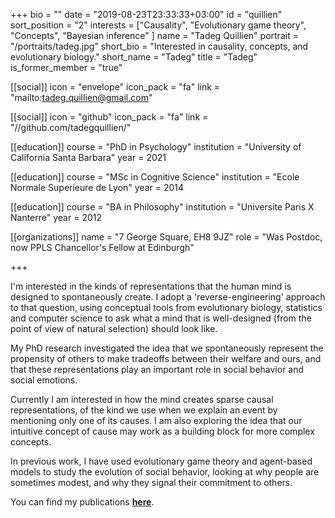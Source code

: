 +++
bio = ""
date = "2019-08-23T23:33:33+03:00"
id = "quillien"
sort_position = "2"
interests = ["Causality", "Evolutionary game theory", "Concepts", "Bayesian inference" ]
name = "Tadeg Quillien"
portrait = "/portraits/tadeg.jpg"
short_bio = "Interested in causality, concepts, and evolutionary biology."
short_name = "Tadeg"
title = "Tadeg"
is_former_member = "true"

[[social]]
    icon = "envelope"
    icon_pack = "fa"
    link = "mailto:tadeg.quillien@gmail.com"

[[social]]
    icon = "github"
    icon_pack = "fa"
    link = "//github.com/tadegquillien/"

[[education]]
    course = "PhD in Psychology"
    institution = "University of California Santa Barbara"
    year = 2021

[[education]]
    course = "MSc in Cognitive Science"
    institution = "Ecole Normale Superieure de Lyon"
    year = 2014

[[education]]
    course = "BA in Philosophy"
    institution = "Universite Paris X Nanterre"
    year = 2012

[[organizations]]
    name = "7 George Square, EH8 9JZ"
    role = "Was Postdoc, now PPLS Chancellor's Fellow at Edinburgh"

+++

<!-- You can write $\LaTeX$ and *Markdown* here. -->

I'm interested in the kinds of representations that the human mind is designed to spontaneously create. I adopt a 'reverse-engineering' approach to that question, using conceptual tools from evolutionary biology, statistics and computer science to ask what a mind that is  well-designed (from the point of view of natural selection) should look like.

My PhD research investigated the idea that we spontaneously represent the propensity of others to make tradeoffs between their welfare and ours, and that these representations play an important role in social behavior and social emotions. 

Currently I am interested in how the mind creates sparse causal representations, of the kind we use when we explain an event by mentioning only one of its causes. I am also exploring the idea that our intuitive concept of cause may work as a building block for more complex concepts.

In previous work, I have used evolutionary game theory and agent-based models to study the evolution of social behavior, looking at why people are sometimes modest, and why they signal their commitment to others.

You can find my publications [**here**](https://sites.google.com/view/tadeg-quillien/accueil).